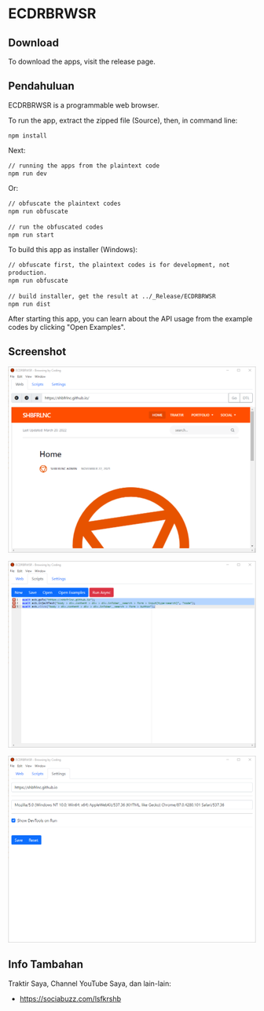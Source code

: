 # ECDRBRWSR

## Download

To download the apps, visit the release page.

## Pendahuluan

ECDRBRWSR is a programmable web browser. 

To run the app, extract the zipped file (Source), then, in command line:

```
npm install
```

Next:

```
// running the apps from the plaintext code
npm run dev
```

Or:

```
// obfuscate the plaintext codes
npm run obfuscate

// run the obfuscated codes
npm run start
```

To build this app as installer (Windows):

```
// obfuscate first, the plaintext codes is for development, not production.
npm run obfuscate

// build installer, get the result at ../_Release/ECDRBRWSR
npm run dist
```

After starting this app, you can learn about the API usage from the example codes by clicking "Open Examples".

## Screenshot

![ScreenShot](assets/ECDRBRWSR1.png?raw=true)

![ScreenShot](assets/ECDRBRWSR2.png?raw=true)

![ScreenShot](assets/ECDRBRWSR3.png?raw=true)

## Info Tambahan

Traktir Saya, Channel YouTube Saya, dan lain-lain:

- https://sociabuzz.com/lsfkrshb
